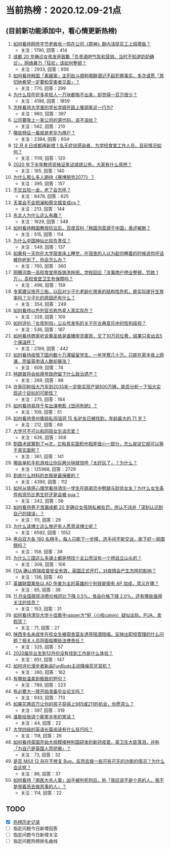 # 当前热榜：2020.12.09-21点
## (目前新功能添加中，看心情更新热榜)
1. [如何看待网传字节老板张一鸣在公司《原神》群内活捉员工上班摸鱼？](https://www.zhihu.com/question/434062594)
    * 关注：1790, 回答：414
2. [成都 20 岁确诊女孩发声致歉「负责酒吧气氛和营销，当时不知道奶奶确诊」，网络暴力「狂欢」该如何整顿？](https://www.zhihu.com/question/434001993)
    * 关注：2933, 回答：956
3. [如何看待韩国「素媛案」主犯赵斗顺称喝醉酒记不起犯罪事实，多次请愿「恳切地希望一定要和受害者见面」？](https://www.zhihu.com/question/434005940)
    * 关注：770, 回答：299
4. [为什么现在好多年轻人一万块都掏不出来，却觉得一百万很少？](https://www.zhihu.com/question/433621605)
    * 关注：4196, 回答：1859
5. [怎样看待大学里的学长学姐在路上推销笔这一行为?](https://www.zhihu.com/question/355437390)
    * 关注：960, 回答：397
6. [公司要我上一家公司的源代码，该不该给？](https://www.zhihu.com/question/425249943)
    * 关注：562, 回答：210
7. [哪些特征一看就是老华为用户？](https://www.zhihu.com/question/422830653)
    * 关注：2384, 回答：604
8. [12 月 8 日成都再新增 1 名无症状感染者，为学校食堂工作人员，目前情况如何？](https://www.zhihu.com/question/433952315)
    * 关注：1119, 回答：120
9. [2020 年下半年教师资格证笔试成绩公布，大家有什么感想？](https://www.zhihu.com/question/433850699)
    * 关注：165, 回答：140
10. [为什么那么多人期待《赛博朋克2077》？](https://www.zhihu.com/question/433620637)
    * 关注：395, 回答：157
11. [不交五险一金，老了会怎样？](https://www.zhihu.com/question/383748418)
    * 关注：8478, 回答：625
12. [天美会不会把澜和蔡文姬变成cp？](https://www.zhihu.com/question/432189050)
    * 关注：213, 回答：144
13. [东北人为什么这么有趣？](https://www.zhihu.com/question/428347449)
    * 关注：1629, 回答：348
14. [如何看待韩国教授抗议后，百度百科「韩国泡菜源于中国」表述被删？](https://www.zhihu.com/question/433944591)
    * 关注：515, 回答：114
15. [为什么中国神仙比较负责任？](https://www.zhihu.com/question/433060839)
    * 关注：549, 回答：137
16. [如果有一天你在大学宿舍床上睡觉，在宿舍的人以为趁你睡着的时候说你坏话被你听到了，你会怎么办？](https://www.zhihu.com/question/431107647)
    * 关注：760, 回答：360
17. [网曝河南一高校食堂用饭锅洗拖把，学校回应「涉事商户停业整顿，罚款 1 万」，高校食堂卫生有保障吗？](https://www.zhihu.com/question/433865995)
    * 关注：496, 回答：159
18. [专家建议放开三胎，以应对少子化老龄化带来的结构性危机，能实际提升生育率吗？少子化的原因还有什么？](https://www.zhihu.com/question/434034776)
    * 关注：354, 回答：249
19. [如何看待以色列官员称外星人真实存在？](https://www.zhihu.com/question/433978913)
    * 关注：328, 回答：100
20. [如何评价「女孩别怕」公众号发布的关于在古典音乐中的性别歧视？](https://www.zhihu.com/question/433729878)
    * 关注：536, 回答：187
21. [如何看待商家听说黄圣依是直播带货嘉宾，交了10万坑位费，结果只卖出去5个保温杯？](https://www.zhihu.com/question/433889547)
    * 关注：2189, 回答：442
22. [如何看待疫情下国内数十万滞留留学生，一年学费几十万，只能在家半夜上网课，而留英申请人数却暴涨？](https://www.zhihu.com/question/433997393)
    * 关注：609, 回答：74
23. [特朗普将会给拜登政府留下什么政治遗产？](https://www.zhihu.com/question/433995461)
    * 关注：269, 回答：88
24. [许家印称恒大汽车到2035年一定能实现产销500万辆，能否分析一下恒大实现这个目标的可能性？](https://www.zhihu.com/question/433906217)
    * 关注：275, 回答：164
25. [如何看待易烊千玺出演电影《世间有她》？](https://www.zhihu.com/question/434000573)
    * 关注：109, 回答：51
26. [如何看待贵州撬锁私闯溶洞 15 名驴友已被找到，年龄最大的 71 岁？](https://www.zhihu.com/question/433852497)
    * 关注：212, 回答：69
27. [大学可不可以和同班女生谈恋爱？](https://www.zhihu.com/question/427136906)
    * 关注：626, 回答：308
28. [割圆术就算割了∞次，它和真实面积也相差很小一部分，怎么就说它就可以等于真实面积？](https://www.zhihu.com/question/433424944)
    * 关注：361, 回答：141
29. [哪些单机手机游戏让你玩两分钟就惊呼「太好玩了」？为什么？](https://www.zhihu.com/question/25984324)
    * 关注：125988, 回答：2729
30. [到底什么材料的衣服是最保暖的？](https://www.zhihu.com/question/27028959)
    * 关注：4390, 回答：112
31. [如何从情感心理学看待清华一学生在姐弟恋中劈腿与贬低女友？为什么女生条件和资历比男生好还是会被 pua？](https://www.zhihu.com/question/434041754)
    * 关注：242, 回答：56
32. [如何看待男子泄漏成都 20 岁确诊女孩隐私被处罚，供认不讳并「深刻认识到自己的错误」？](https://www.zhihu.com/question/434034164)
    * 关注：111, 回答：29
33. [为什么读博士这么惨还有人愿意读博士呢？](https://www.zhihu.com/question/334132170)
    * 关注：6592, 回答：1052
34. [黑白双方各 180 名棋手，每人只能下一步棋，选手间不能交谈，能下好一局围棋吗？](https://www.zhihu.com/question/429795055)
    * 关注：158, 回答：39
35. [为什么三国这么多谋士都是想找个主公而没有一个想自立山头的？](https://www.zhihu.com/question/432760147)
    * 关注：308, 回答：106
36. [FDA 确认辉瑞疫苗安全有效，英国正式开打，对疫情会产生怎样的影响？](https://www.zhihu.com/question/433964956)
    * 关注：136, 回答：40
37. [英雄联盟某些以 AD 伤害为主的英雄的个别技能带有 AP 加成，意义在哪？](https://www.zhihu.com/question/265527395)
    * 关注：85, 回答：38
38. [11 月全国居民消费价格同比下降 0.5%，食品价格下降 2.0%，还有哪些值得关注的信息？](https://www.zhihu.com/question/433997080)
    * 关注：153, 回答：31
39. [如何看待清华大学十佳歌手rapper方*轩（小啦calvin）疑似出轨、PUA、卖假货？](https://www.zhihu.com/question/434035689)
    * 关注：71, 回答：27
40. [陕西多名未成年在校女生被宿舍室友诱导陪酒陪唱，反映出职校管理的什么问题？相关人员将面临哪些法律责任？](https://www.zhihu.com/question/433961571)
    * 关注：325, 回答：57
41. [2020届毕业生到12月份没有找到工作是什么体验？](https://www.zhihu.com/question/432657936)
    * 关注：651, 回答：147
42. [如何评价漫步者新品FunBuds主动降噪蓝牙耳机？](https://www.zhihu.com/question/431287887)
    * 关注：260, 回答：162
43. [有哪些温柔到极致的短句？](https://www.zhihu.com/question/397845563)
    * 关注：789, 回答：223
44. [有必要大一就开始准备毕业论文吗？](https://www.zhihu.com/question/425090049)
    * 关注：933, 回答：713
45. [如果花两百万让你的孩子获得上985或211的机会，你愿意么？](https://www.zhihu.com/question/405812247)
    * 关注：397, 回答：319
46. [谁能给我讲个能笑半年的笑话？](https://www.zhihu.com/question/395196942)
    * 关注：44, 回答：22
47. [大学四级的英语长篇阅读有什么技巧吗？](https://www.zhihu.com/question/314192508)
    * 关注：118, 回答：26
48. [如何看待英国开始大规模接种别国研发的新冠疫苗，英卫生大臣落泪，并称「为自己是英国人而骄傲」？](https://www.zhihu.com/question/434038297)
    * 关注：73, 回答：32
49. [是否 MIUI 12 存在不修复 Bug，反而去做一些可有可无的功能的情况？为什么会这样？](https://www.zhihu.com/question/433375445)
    * 关注：86, 回答：37
50. [如何看待「南医大杀人案」凶手被判死刑后，称「我应该不是个恶的人，我不是带着恶去做恶事的人」？](https://www.zhihu.com/question/434062209)
    * 关注：114, 回答：22
## TODO
* [x] [热榜历史记录](hot_history/AllHot.md)
* [ ] 指定问题今日新增回答
* [ ] 指定问题今日新增关注
* [ ] 指定问题热榜排名曲线

